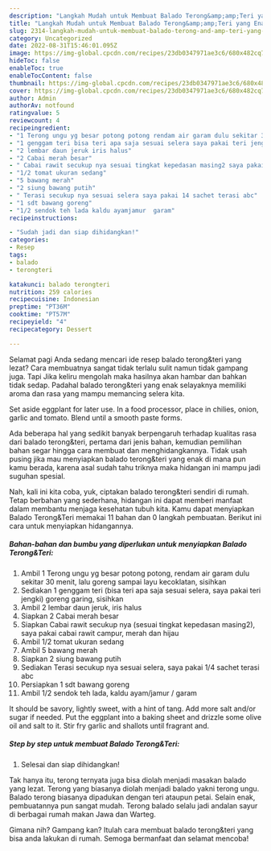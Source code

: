 ```yaml
---
description: "Langkah Mudah untuk Membuat Balado Terong&amp;amp;Teri yang Enak Banget"
title: "Langkah Mudah untuk Membuat Balado Terong&amp;amp;Teri yang Enak Banget"
slug: 2314-langkah-mudah-untuk-membuat-balado-terong-and-amp-teri-yang-enak-banget
category: Uncategorized
date: 2022-08-31T15:46:01.095Z
image: https://img-global.cpcdn.com/recipes/23db0347971ae3c6/680x482cq70/balado-terongteri-foto-resep-utama.jpg
hideToc: false
enableToc: true
enableTocContent: false
thumbnail: https://img-global.cpcdn.com/recipes/23db0347971ae3c6/680x482cq70/balado-terongteri-foto-resep-utama.jpg
cover: https://img-global.cpcdn.com/recipes/23db0347971ae3c6/680x482cq70/balado-terongteri-foto-resep-utama.jpg
author: Admin
authorAv: notfound
ratingvalue: 5
reviewcount: 4
recipeingredient:
- "1 Terong ungu yg besar potong potong rendam air garam dulu sekitar 30 menit lalu goreng sampai layu kecoklatan sisihkan"
- "1 genggam teri bisa teri apa saja sesuai selera saya pakai teri jengki goreng garing sisihkan"
- "2 lembar daun jeruk iris halus"
- "2 Cabai merah besar"
- " Cabai rawit secukup nya sesuai tingkat kepedasan masing2 saya pakai cabai rawit campur merah dan hijau"
- "1/2 tomat ukuran sedang"
- "5 bawang merah"
- "2 siung bawang putih"
- " Terasi secukup nya sesuai selera saya pakai 14 sachet terasi abc"
- "1 sdt bawang goreng"
- "1/2 sendok teh lada kaldu ayamjamur  garam"
recipeinstructions:

- "Sudah jadi dan siap dihidangkan!"
categories:
- Resep
tags:
- balado
- terongteri

katakunci: balado terongteri 
nutrition: 259 calories
recipecuisine: Indonesian
preptime: "PT36M"
cooktime: "PT57M"
recipeyield: "4"
recipecategory: Dessert

---
```



Selamat pagi Anda sedang mencari ide resep balado terong&amp;teri yang lezat? Cara membuatnya sangat tidak terlalu sulit namun tidak gampang juga. Tapi Jika keliru mengolah maka hasilnya akan hambar dan bahkan tidak sedap. Padahal balado terong&amp;teri yang enak selayaknya memiliki aroma dan rasa yang mampu memancing selera kita.


Set aside eggplant for later use. In a food processor, place in chilies, onion, garlic and tomato. Blend until a smooth paste forms.

Ada beberapa hal yang sedikit banyak berpengaruh terhadap kualitas rasa dari balado terong&amp;teri, pertama dari jenis bahan, kemudian pemilihan bahan segar hingga cara membuat dan menghidangkannya. Tidak usah pusing jika mau menyiapkan balado terong&amp;teri yang enak di mana pun kamu berada, karena asal sudah tahu triknya maka hidangan ini mampu jadi suguhan spesial.


Nah, kali ini kita coba, yuk, ciptakan balado terong&amp;teri sendiri di rumah. Tetap berbahan yang sederhana, hidangan ini dapat memberi manfaat dalam membantu menjaga kesehatan tubuh kita. Kamu dapat menyiapkan Balado Terong&amp;Teri memakai 11 bahan dan 0 langkah pembuatan. Berikut ini cara untuk menyiapkan hidangannya.

<!--inarticleads1-->

##### Bahan-bahan dan bumbu yang diperlukan untuk menyiapkan Balado Terong&amp;Teri:

1. Ambil 1 Terong ungu yg besar potong potong, rendam air garam dulu sekitar 30 menit, lalu goreng sampai layu kecoklatan, sisihkan
1. Sediakan 1 genggam teri (bisa teri apa saja sesuai selera, saya pakai teri jengki) goreng garing, sisihkan
1. Ambil 2 lembar daun jeruk, iris halus
1. Siapkan 2 Cabai merah besar
1. Siapkan  Cabai rawit secukup nya (sesuai tingkat kepedasan masing2), saya pakai cabai rawit campur, merah dan hijau
1. Ambil 1/2 tomat ukuran sedang
1. Ambil 5 bawang merah
1. Siapkan 2 siung bawang putih
1. Sediakan  Terasi secukup nya sesuai selera, saya pakai 1/4 sachet terasi abc
1. Persiapkan 1 sdt bawang goreng
1. Ambil 1/2 sendok teh lada, kaldu ayam/jamur / garam


It should be savory, lightly sweet, with a hint of tang. Add more salt and/or sugar if needed. Put the eggplant into a baking sheet and drizzle some olive oil and salt to it. Stir fry garlic and shallots until fragrant and. 

<!--inarticleads2-->

##### Step by step untuk membuat Balado Terong&amp;Teri:


1. Selesai dan siap dihidangkan!

Tak hanya itu, terong ternyata juga bisa diolah menjadi masakan balado yang lezat. Terong yang biasanya diolah menjadi balado yakni terong ungu. Balado terong biasanya dipadukan dengan teri ataupun petai. Selain enak, pembuatannya pun sangat mudah. Terong balado selalu jadi andalan sayur di berbagai rumah makan Jawa dan Warteg. 

Gimana nih? Gampang kan? Itulah cara membuat balado terong&amp;teri yang bisa anda lakukan di rumah. Semoga bermanfaat dan selamat mencoba!
